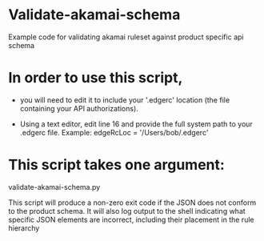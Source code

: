 # Validate-akamai-schema
Example code for validating akamai ruleset against product specific api schema

# In order to use this script, 

- you will need to edit it to include your '.edgerc' location (the file containing your API authorizations).

- Using a text editor, edit line 16 and provide the full system path to your .edgerc file.
Example: edgeRcLoc = '/Users/bob/.edgerc'

# This script takes one argument:
validate-akamai-schema.py <akamai ruleset json file>

This script will produce a non-zero exit code if the JSON does not conform to the product schema. It will also log output to the shell indicating what specific JSON elements are incorrect, including their placement in the rule hierarchy
